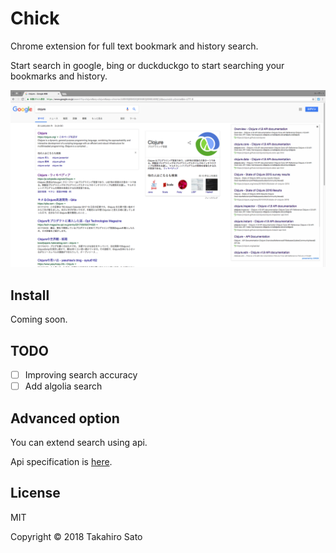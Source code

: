 # Chick

Chrome extension for full text bookmark and history search.

Start search in google, bing or duckduckgo to start searching your bookmarks and history.

![](chick.png)

## Install

Coming soon.

## TODO

* [ ] Improving search accuracy
* [ ] Add algolia search

## Advanced option

You can extend search using api.

Api specification is [here](https://chick-search.herokuapp.com/).

## License

MIT

Copyright © 2018 Takahiro Sato
